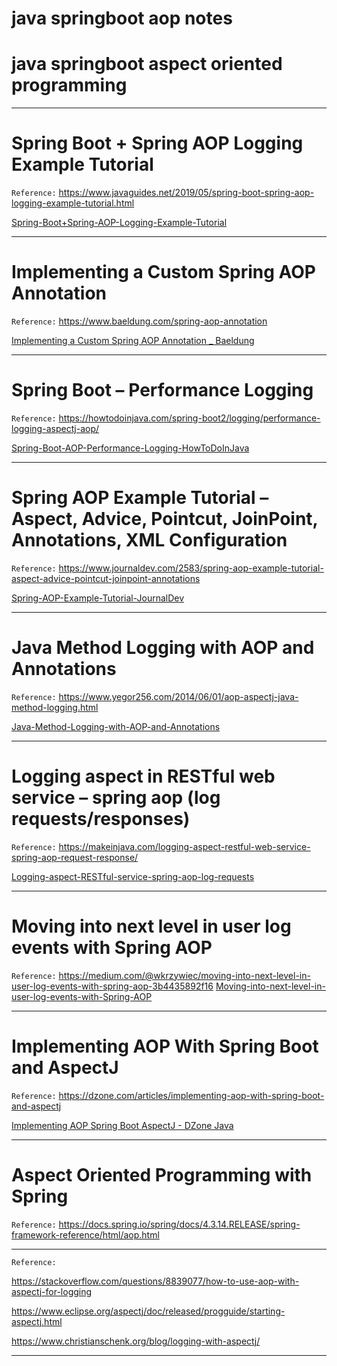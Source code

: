 # java springboot aop notes

# java springboot aspect oriented programming

----

# Spring Boot + Spring AOP Logging Example Tutorial

`Reference:`
https://www.javaguides.net/2019/05/spring-boot-spring-aop-logging-example-tutorial.html

[Spring-Boot+Spring-AOP-Logging-Example-Tutorial](resources/Spring-Boot+Spring-AOP-Logging-Example-Tutorial)

----

# Implementing a Custom Spring AOP Annotation

`Reference:`
https://www.baeldung.com/spring-aop-annotation

[Implementing a Custom Spring AOP Annotation _ Baeldung](resources/Implementing-a-Custom-Spring-AOP-Annotation_Baeldung)

----

# Spring Boot – Performance Logging

`Reference:`
https://howtodoinjava.com/spring-boot2/logging/performance-logging-aspectj-aop/

[Spring-Boot-AOP-Performance-Logging-HowToDoInJava](resources/Spring-Boot-AOP-Performance-Logging-HowToDoInJava)

----

# Spring AOP Example Tutorial – Aspect, Advice, Pointcut, JoinPoint, Annotations, XML Configuration

`Reference:`
https://www.journaldev.com/2583/spring-aop-example-tutorial-aspect-advice-pointcut-joinpoint-annotations

[Spring-AOP-Example-Tutorial-JournalDev](resources/Spring-AOP-Example-Tutorial-JournalDev)

----

# Java Method Logging with AOP and Annotations

`Reference:`
https://www.yegor256.com/2014/06/01/aop-aspectj-java-method-logging.html

[Java-Method-Logging-with-AOP-and-Annotations](resources/Java-Method-Logging-with-AOP-and-Annotations)

----

# Logging aspect in RESTful web service – spring aop (log requests/responses)

`Reference:`
https://makeinjava.com/logging-aspect-restful-web-service-spring-aop-request-response/

[Logging-aspect-RESTful-service-spring-aop-log-requests](resources/Logging-aspect-RESTful-service-spring-aop-log-requests)

----

# Moving into next level in user log events with Spring AOP

`Reference:`
https://medium.com/@wkrzywiec/moving-into-next-level-in-user-log-events-with-spring-aop-3b4435892f16
[Moving-into-next-level-in-user-log-events-with-Spring-AOP](resources/next-level-user-log-events-with-Spring-AOP)

----

# Implementing AOP With Spring Boot and AspectJ

`Reference:`
https://dzone.com/articles/implementing-aop-with-spring-boot-and-aspectj

[Implementing AOP Spring Boot AspectJ - DZone Java](resources/Implementing-AOP-Spring-Boot-AspectJ-DZoneJava)

----

# Aspect Oriented Programming with Spring

`Reference:`
https://docs.spring.io/spring/docs/4.3.14.RELEASE/spring-framework-reference/html/aop.html

----

`Reference:`

https://stackoverflow.com/questions/8839077/how-to-use-aop-with-aspectj-for-logging

https://www.eclipse.org/aspectj/doc/released/progguide/starting-aspectj.html

https://www.christianschenk.org/blog/logging-with-aspectj/

----



